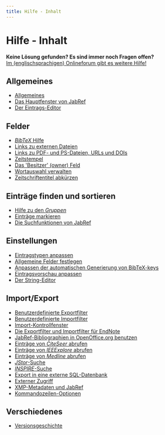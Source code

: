 ```yaml
---
title: Hilfe - Inhalt
---
```


# Hilfe - Inhalt

<div class="panel panel-info">
  <div class="panel-heading">
    <strong>Keine Lösung gefunden? Es sind immer noch Fragen offen?</strong>
  </div>
  <div class="panel-body">
    <a class="btn btn-default" role="button" href="http://discourse.jabref.org">Im (englischsprachigen) Onlineforum gibt es weitere Hilfe!</a>
  </div>
</div>

## Allgemeines

-   [Allgemeines](JabRefHelp)
-   [Das Hauptfenster von JabRef](BaseFrameHelp)
-   [Der Eintrags-Editor](EntryEditorHelp)

## Felder

-   [*BibTeX* Hilfe](BibtexHelp)
-   [Links zu externen Dateien](FileLinks)
-   [Links zu PDF- und PS-Dateien, URLs und DOIs](ExternalFiles)
-   [Zeitstempel](TimeStampHelp)
-   [Das 'Besitzer' (owner) Feld](OwnerHelp)
-   [Wortauswahl verwalten](ContentSelectorHelp)
-   [Zeitschriftentitel abkürzen](JournalAbbreviations)

## Einträge finden und sortieren

-   [Hilfe zu den *Gruppen*](GroupsHelp)
-   [Einträge markieren](MarkingHelp)
-   [Die Suchfunktionen von JabRef](SearchHelp)

## Einstellungen

-   [Eintragstypen anpassen](CustomEntriesHelp)
-   [Allgemeine Felder festlegen](GeneralFields)
-   [Anpassen der automatischen Generierung von BibTeX-keys](BibtexKeyPatterns)
-   [Eintragsvorschau anpassen](PreviewHelp)
-   [Der String-Editor](StringEditorHelp)

## Import/Export
-   [Benutzerdefinierte Exportfilter](CustomExports)
-   [Benutzerdefinierte Importfilter](CustomImports)
-   [Import-Kontrollfenster](ImportInspectionDialog)
-   [Die Exportfilter und Importfilter für EndNote](EndNoteFilters)
-   [JabRef-Bibliographien in OpenOffice.org benutzen](OpenOfficeHelp)
-   [Einträge von *CiteSeer* abrufen](CiteSeerHelp)
-   [Einträge von *IEEExplore* abrufen](IEEEXploreHelp)
-   [Einträge von *Medline* abrufen](MedlineHelp)
-   [*JStor*-Suche](JSTOR)
-   [*INSPIRE*-Suche](INSPIRE)
-   [Export in eine externe SQL-Datenbank](SQLExport)
-   [Externer Zugriff](RemoteHelp)
-   [XMP-Metadaten und JabRef](XMPHelp)
-   [Kommandozeilen-Optionen](CommandLine)

## Verschiedenes

-   [Versionsgeschichte](RevisionHistory)

